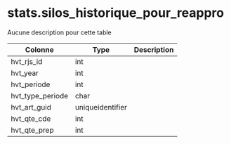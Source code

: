 # stats.silos_historique_pour_reappro

Aucune description pour cette table

Colonne|Type|Description
---|---|---
hvt_rjs_id|int|
hvt_year|int|
hvt_periode|int|
hvt_type_periode|char|
hvt_art_guid|uniqueidentifier|
hvt_qte_cde|int|
hvt_qte_prep|int|
